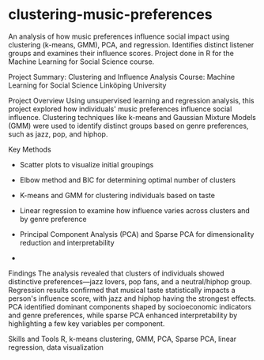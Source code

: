 # clustering-music-preferences
An analysis of how music preferences influence social impact using clustering (k-means, GMM), PCA, and regression. Identifies distinct listener groups and examines their influence scores. Project done in R for the Machine Learning for Social Science course.


Project Summary: Clustering and Influence Analysis
Course:
Machine Learning for Social Science
Linköping University

Project Overview
Using unsupervised learning and regression analysis, this project explored how individuals' music preferences influence social influence. Clustering techniques like k-means and Gaussian Mixture Models (GMM) were used to identify distinct groups based on genre preferences, such as jazz, pop, and hiphop.


Key Methods
- Scatter plots to visualize initial groupings
- Elbow method and BIC for determining optimal number of clusters
- K-means and GMM for clustering individuals based on taste
- Linear regression to examine how influence varies across clusters and by genre preference
- Principal Component Analysis (PCA) and Sparse PCA for dimensionality reduction and interpretability

- 
Findings
The analysis revealed that clusters of individuals showed distinctive preferences—jazz lovers, pop fans, and a neutral/hiphop group. Regression results confirmed that musical taste statistically impacts a person's influence score, with jazz and hiphop having the strongest effects. PCA identified dominant components shaped by socioeconomic indicators and genre preferences, while sparse PCA enhanced interpretability by highlighting a few key variables per component.



Skills and Tools
R, k-means clustering, GMM, PCA, Sparse PCA, linear regression, data visualization
